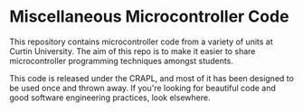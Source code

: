 # Miscellaneous Microcontroller Code

This repository contains microcontroller code from a variety of units at Curtin University.
The aim of this repo is to make it easier to share microcontroller programming techniques amongst students.

This code is released under the CRAPL, and most of it has been designed to be used once and thrown away.
If you're looking for beautiful code and good software engineering practices, look elsewhere.
